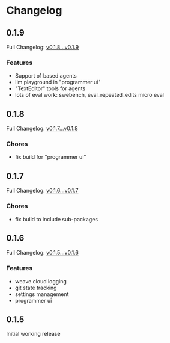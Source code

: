 # Changelog

## 0.1.9

Full Changelog: [v0.1.8...v0.1.9](https://github.com/wandb/programmer/compare/v0.1.8...v0.1.9)

### Features

- Support o1 based agents
- llm playground in "programmer ui"
- "TextEditor" tools for agents
- lots of eval work: swebench, eval_repeated_edits micro eval

## 0.1.8

Full Changelog: [v0.1.7...v0.1.8](https://github.com/wandb/programmer/compare/v0.1.7...v0.1.8)

### Chores

- fix build for "programmer ui"

## 0.1.7

Full Changelog: [v0.1.6...v0.1.7](https://github.com/wandb/programmer/compare/v0.1.6...v0.1.7)

### Chores

- fix build to include sub-packages


## 0.1.6

Full Changelog: [v0.1.5...v0.1.6](https://github.com/wandb/programmer/compare/v0.1.5...v0.1.6)

### Features

- weave cloud logging
- git state tracking
- settings management
- programmer ui

## 0.1.5

Initial working release